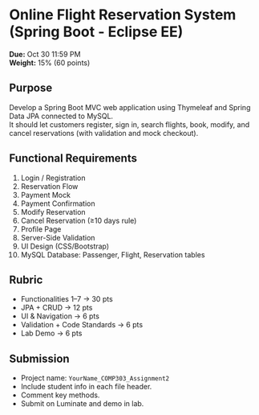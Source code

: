 # Online Flight Reservation System (Spring Boot - Eclipse EE)

**Due:** Oct 30 11:59 PM  
**Weight:** 15% (60 points)

## Purpose
Develop a Spring Boot MVC web application using Thymeleaf and Spring Data JPA connected to MySQL.  
It should let customers register, sign in, search flights, book, modify, and cancel reservations (with validation and mock checkout).

## Functional Requirements
1. Login / Registration  
2. Reservation Flow  
3. Payment Mock  
4. Payment Confirmation  
5. Modify Reservation  
6. Cancel Reservation (≥10 days rule)  
7. Profile Page  
8. Server-Side Validation  
9. UI Design (CSS/Bootstrap)  
10. MySQL Database: Passenger, Flight, Reservation tables

## Rubric
- Functionalities 1–7 → 30 pts  
- JPA + CRUD → 12 pts  
- UI & Navigation → 6 pts  
- Validation + Code Standards → 6 pts  
- Lab Demo → 6 pts

## Submission
- Project name: `YourName_COMP303_Assignment2`  
- Include student info in each file header.  
- Comment key methods.  
- Submit on Luminate and demo in lab.
